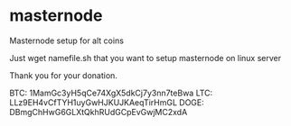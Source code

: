# masternode

Masternode setup for alt coins

Just wget namefile.sh that you want to setup masternode on linux server

Thank you for your donation.

BTC: 1MamGc3yH5qCe74XgX5dkCj7y3nn7teBwa
LTC: LLz9EH4vCfTYH1uyGwHJKUJKAeqTirHmGL
DOGE: DBmgChHwG6GLXtQkhRUdGCpEvGwjMC2xdA
